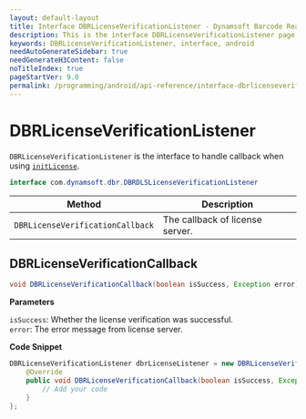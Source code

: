 ```yaml
---
layout: default-layout
title: Interface DBRLicenseVerificationListener - Dynamsoft Barcode Reader Android API Reference
description: This is the interface DBRLicenseVerificationListener page of Dynamsoft Barcode Reader for Android SDK.
keywords: DBRLicenseVerificationListener, interface, android
needAutoGenerateSidebar: true
needGenerateH3Content: false
noTitleIndex: true
pageStartVer: 9.0
permalink: /programming/android/api-reference/interface-dbrlicenseverificationlistener-v9.6.20.html
---
```


# DBRLicenseVerificationListener

`DBRLicenseVerificationListener` is the interface to handle callback when using [`initLicense`](primary-license.md#initlicense).

```java
interface com.dynamsoft.dbr.DBRDLSLicenseVerificationListener
```

| Method | Description |
| ------ | ----------- |
| `DBRLicenseVerificationCallback` | The callback of license server. |

## DBRLicenseVerificationCallback

```java
void DBRLicenseVerificationCallback(boolean isSuccess, Exception error);
```

**Parameters**

`isSuccess`: Whether the license verification was successful.  
`error`: The error message from license server.

**Code Snippet**

```java
DBRLicenseVerificationListener dbrLicenseListener = new DBRLicenseVerificationListener() {
    @Override
    public void DBRLicenseVerificationCallback(boolean isSuccess, Exception error) {
        // Add your code
    }
};
```
